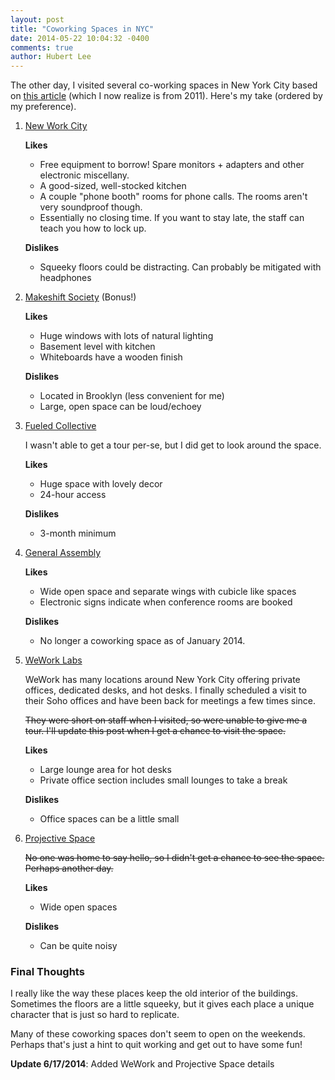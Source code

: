 ```yaml
---
layout: post
title: "Coworking Spaces in NYC"
date: 2014-05-22 10:04:32 -0400
comments: true
author: Hubert Lee
---
```

The other day, I visited several co-working spaces in New York City based on
[this article](http://thenextweb.com/insider/2011/08/17/the-5-coolest-coworking-spaces-in-new-york-city/)
(which I now realize is from 2011). Here's my take (ordered by my preference).

1. [New Work City](http://nwc.co/)

    **Likes**

    * Free equipment to borrow! Spare monitors + adapters and other electronic
      miscellany.
    * A good-sized, well-stocked kitchen
    * A couple "phone booth" rooms for phone calls. The rooms aren't very
      soundproof though.
    * Essentially no closing time. If you want to stay late, the staff can teach
      you how to lock up.

    **Dislikes**

    * Squeeky floors could be distracting. Can probably be mitigated with
      headphones
2. [Makeshift Society](http://makeshiftsociety.com/) (Bonus!)

    **Likes**

    * Huge windows with lots of natural lighting
    * Basement level with kitchen
    * Whiteboards have a wooden finish

    **Dislikes**

    * Located in Brooklyn (less convenient for me)
    * Large, open space can be loud/echoey
3. [Fueled Collective](http://fueled.com/coworking-space-nyc/)

    I wasn't able to get a tour per-se, but I did get to look around the
    space.

    **Likes**

    * Huge space with lovely decor
    * 24-hour access

    **Dislikes**

    * 3-month minimum
4. [General Assembly](https://generalassemb.ly/)

    **Likes**

    * Wide open space and separate wings with cubicle like spaces
    * Electronic signs indicate when conference rooms are booked

    **Dislikes**

    * No longer a coworking space as of January 2014.
5. [WeWork Labs](http://www.wework.com/)

    WeWork has many locations around New York City offering private offices,
    dedicated desks, and hot desks. I finally scheduled a visit to their Soho
    offices and have been back for meetings a few times since.

    <del>
      They were short on staff when I visited, so were unable to give me a
      tour. I'll update this post when I get a chance to visit the
      space.
    </del>

    **Likes**

    * Large lounge area for hot desks
    * Private office section includes small lounges to take a break

    **Dislikes**

    * Office spaces can be a little small

6. [Projective Space](http://www.projectivenyc.com/)

    <del>
      No one was home to say hello, so I didn't get a chance to see the space.
      Perhaps another day.
    </del>

    **Likes**

    * Wide open spaces

    **Dislikes**

    * Can be quite noisy

### Final Thoughts
I really like the way these places keep the old interior of the buildings.
Sometimes the floors are a little squeeky, but it gives each place a unique
character that is just so hard to replicate.

Many of these coworking spaces don't seem to open on the
weekends. Perhaps that's just a hint to quit working and get out to have some
fun!

**Update 6/17/2014**: Added WeWork and Projective Space details
